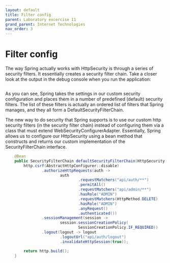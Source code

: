 ```yaml
---
layout: default
title: Filter config
parent: Laboratory excercise 11
grand_parent: Internet Technologies
nav_order: 3
---
```




# Filter config

The way Spring actually works with HttpSecurity is through a series of security filters. It essentially creates a security filter chain. Take a closer look at the output in the debug console when you run the application:

<figure><img src="../../../assets/image (162).png" alt=""><figcaption></figcaption></figure>

As you can see, Spring takes the settings in our custom security configuration and places them in a number of predefined (default) security filters. The list of these filters is actually an ordered list of filters that Spring manages, and they all form a DefaultSecurityFilterChain.

The new way to do security that Spring supports is to use our custom http security filters (in the security filter chain) instead of configuring them via a class that must extend WebSecurityConfigurerAdapter. Essentially, Spring allows us to configure our HttpSecurity using a bean method that constructs and returns our custom implementation of the SecurityFilterChain interface.

```java
    @Bean
    public SecurityFilterChain defaultSecurityFilterChain(HttpSecurity http) throws Exception {
        http.csrf(AbstractHttpConfigurer::disable)
                .authorizeHttpRequests(auth ->
                        auth
                                .requestMatchers("api/auth/**")
                                .permitAll()
                                .requestMatchers("api/admin/**")
                                .hasRole("ADMIN")
                                .requestMatchers(HttpMethod.DELETE)
                                .hasRole("ADMIN")
                                .anyRequest()
                                .authenticated())
                .sessionManagement(session ->
                        session.sessionCreationPolicy(
                                SessionCreationPolicy.IF_REQUIRED))
                .logout(logout -> logout
                        .logoutUrl("api/auth/logout")
                        .invalidateHttpSession(true));

        return http.build();
    }
```
